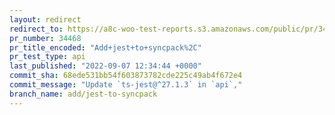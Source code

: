 ```yaml
---
layout: redirect
redirect_to: https://a8c-woo-test-reports.s3.amazonaws.com/public/pr/34468/api/index.html
pr_number: 34468
pr_title_encoded: "Add+jest+to+syncpack%2C"
pr_test_type: api
last_published: "2022-09-07 12:34:44 +0000"
commit_sha: 68ede531bb54f603873782cde225c49ab4f672e4
commit_message: "Update `ts-jest@^27.1.3` in `api`,"
branch_name: add/jest-to-syncpack
---
```

